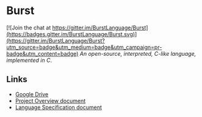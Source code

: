 # Burst

[![Join the chat at https://gitter.im/BurstLanguage/Burst](https://badges.gitter.im/BurstLanguage/Burst.svg)](https://gitter.im/BurstLanguage/Burst?utm_source=badge&utm_medium=badge&utm_campaign=pr-badge&utm_content=badge)
*An open-source, interpreted, C-like language, implemented in C*.

## Links

 * [Google Drive](https://drive.google.com/open?id=0B6WKBCHqZoLjc3FBWU1lRC1YeGM)
 * [Project Overview document](https://docs.google.com/document/d/1r47g68W759NQ6c1o2IypSZvRqF90I6rNtAFo9DzuR8w/edit?usp=sharing)
 * [Language Specification document](https://docs.google.com/document/d/1qarMBStFDTrukvj9EFeA_-2ozHZa6giRhpnRD8tBjVE/edit?usp=sharing)